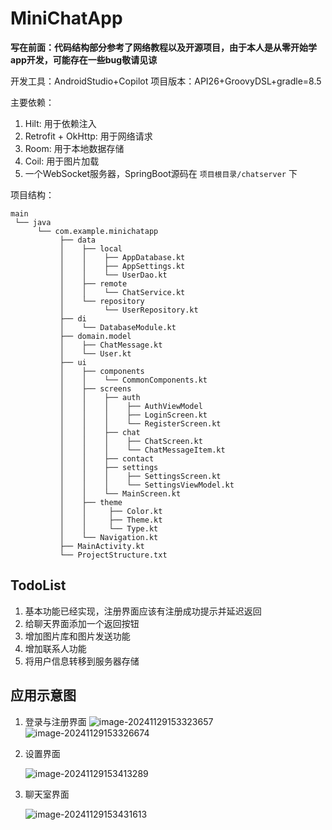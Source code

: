 # MiniChatApp

**写在前面：代码结构部分参考了网络教程以及开源项目，由于本人是从零开始学app开发，可能存在一些bug敬请见谅**

开发工具：AndroidStudio+Copilot
项目版本：API26+GroovyDSL+gradle=8.5

主要依赖：
1. Hilt: 用于依赖注入
2. Retrofit + OkHttp: 用于网络请求
3. Room: 用于本地数据存储
4. Coil: 用于图片加载
5. 一个WebSocket服务器，SpringBoot源码在 `项目根目录/chatserver` 下

项目结构：

```
main
 └── java
      └── com.example.minichatapp
           ├── data
           │    ├── local
           │    │    ├── AppDatabase.kt
           │    │    ├── AppSettings.kt
           │    │    └── UserDao.kt
           │    ├── remote
           │    │    └── ChatService.kt
           │    └── repository
           │         └── UserRepository.kt
           ├── di
           │    └── DatabaseModule.kt
           ├── domain.model
           │    ├── ChatMessage.kt
           │    └── User.kt
           ├── ui
           │    ├── components
           │    │    └── CommonComponents.kt
           │    ├── screens
           │    │    ├── auth
           │    │    │    ├── AuthViewModel
           │    │    │    ├── LoginScreen.kt
           │    │    │    └── RegisterScreen.kt
           │    │    ├── chat
           │    │    │    ├── ChatScreen.kt
           │    │    │    └── ChatMessageItem.kt
           │    │    ├── contact
           │    │    ├── settings
           │    │    │    ├── SettingsScreen.kt
           │    │    │    └── SettingsViewModel.kt
           │    │    └── MainScreen.kt
           │    ├── theme
           │    │     ├── Color.kt
           │    │     ├── Theme.kt
           │    │     └── Type.kt
           │    └── Navigation.kt
           ├── MainActivity.kt
           └── ProjectStructure.txt
```

## TodoList

1. 基本功能已经实现，注册界面应该有注册成功提示并延迟返回
2. 给聊天界面添加一个返回按钮
3. 增加图片库和图片发送功能
4. 增加联系人功能
5. 将用户信息转移到服务器存储

## 应用示意图

1. 登录与注册界面
   ![image-20241129153323657](./assets/image-20241129153323657.png)![image-20241129153326674](./assets/image-20241129153326674.png)

2. 设置界面

   ![image-20241129153413289](./assets/image-20241129153413289.png)

3. 聊天室界面

   ![image-20241129153431613](./assets/image-20241129153431613.png)
